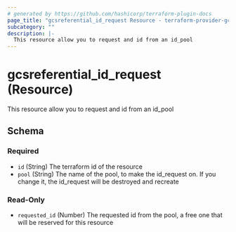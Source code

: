 ```yaml
---
# generated by https://github.com/hashicorp/terraform-plugin-docs
page_title: "gcsreferential_id_request Resource - terraform-provider-gcsreferential"
subcategory: ""
description: |-
  This resource allow you to request and id from an id_pool
---
```


# gcsreferential_id_request (Resource)

This resource allow you to request and id from an id_pool



<!-- schema generated by tfplugindocs -->
## Schema

### Required

- `id` (String) The terraform id of the resource
- `pool` (String) The name of the pool, to make the id_request on. If you change it, the id_request will be destroyed and recreate

### Read-Only

- `requested_id` (Number) The requested id from the pool, a free one that will be reserved for this resource


